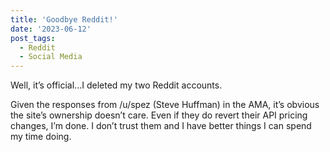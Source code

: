 ```yaml
---
title: 'Goodbye Reddit!'
date: '2023-06-12'
post_tags:
  - Reddit
  - Social Media
---
```


Well, it’s official...I deleted my two Reddit accounts.
<!-- excerpt -->

Given the responses from /u/spez (Steve Huffman) in the AMA, it’s obvious the site’s ownership doesn’t care. Even if they do revert their API pricing changes, I’m done. I don’t trust them and I have better things I can spend my time doing.
